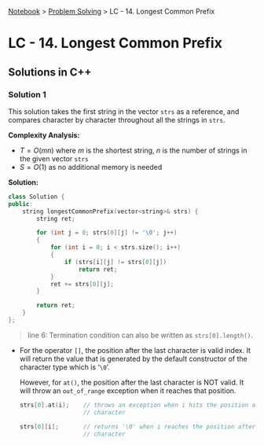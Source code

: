 <a href="../">Notebook</a> > <a href="./">Problem Solving</a> > LC - 14. Longest Common Prefix

# LC - 14. Longest Common Prefix



## Solutions in C++

### Solution 1

This solution takes the first string in the vector `strs` as a reference, and compares character by character throughout all the strings in `strs`.

**Complexity Analysis:**

*  $T = O(mn)$ where $m$ is the shortest string, $n$ is the number of strings in the given vector `strs` 
*  $S = O(1)$ as no additional memory is needed

**Solution:**

```cpp
class Solution {
public:
    string longestCommonPrefix(vector<string>& strs) {
        string ret;

        for (int j = 0; strs[0][j] != '\0'; j++) 
        {
            for (int i = 0; i < strs.size(); i++)
            {
                if (strs[i][j] != strs[0][j])
                    return ret;
            }
            ret += strs[0][j];
        }

        return ret;
    }
};
```

> line 6: Termination condition can also be written as `strs[0].length()`. 

* For the operator `[]`, the position after the last character is valid index. It will return the value that is generated by the default constructor of the character type which is ‘`\0`’.

  However, for `at()`, the position after the last character is NOT valid. It will throw an `out_of_range` exception when it reaches that position.

  ```cpp
  strs[0].at(i);    // throws an exception when i hits the position after the last 
                    // character
  
  strs[0][i];       // returns '\0' when i reaches the position after the last
                    // character
  ```
